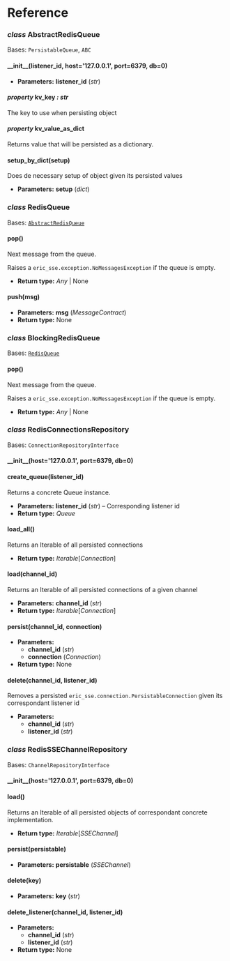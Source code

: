 # Reference

### *class* AbstractRedisQueue

Bases: `PersistableQueue`, `ABC`

#### \_\_init_\_(listener_id, host='127.0.0.1', port=6379, db=0)

* **Parameters:**
  **listener_id** (*str*)

#### *property* kv_key *: str*

The key to use when persisting object

#### *property* kv_value_as_dict

Returns value that will be persisted as a dictionary.

#### setup_by_dict(setup)

Does de necessary setup of object given its persisted values

* **Parameters:**
  **setup** (*dict*)

### *class* RedisQueue

Bases: [`AbstractRedisQueue`](#eric_redis_queues.AbstractRedisQueue)

#### pop()

Next message from the queue.

Raises a `eric_sse.exception.NoMessagesException` if the queue is empty.

* **Return type:**
  *Any* | None

#### push(msg)

* **Parameters:**
  **msg** (*MessageContract*)
* **Return type:**
  None

### *class* BlockingRedisQueue

Bases: [`RedisQueue`](#eric_redis_queues.RedisQueue)

#### pop()

Next message from the queue.

Raises a `eric_sse.exception.NoMessagesException` if the queue is empty.

* **Return type:**
  *Any* | None

### *class* RedisConnectionsRepository

Bases: `ConnectionRepositoryInterface`

#### \_\_init_\_(host='127.0.0.1', port=6379, db=0)

#### create_queue(listener_id)

Returns a concrete Queue instance.

* **Parameters:**
  **listener_id** (*str*) – Corresponding listener id
* **Return type:**
  *Queue*

#### load_all()

Returns an Iterable of all persisted connections

* **Return type:**
  *Iterable*[*Connection*]

#### load(channel_id)

Returns an Iterable of all persisted connections of a given channel

* **Parameters:**
  **channel_id** (*str*)
* **Return type:**
  *Iterable*[*Connection*]

#### persist(channel_id, connection)

* **Parameters:**
  * **channel_id** (*str*)
  * **connection** (*Connection*)
* **Return type:**
  None

#### delete(channel_id, listener_id)

Removes a persisted `eric_sse.connection.PersistableConnection` given its correspondant listener id

* **Parameters:**
  * **channel_id** (*str*)
  * **listener_id** (*str*)

### *class* RedisSSEChannelRepository

Bases: `ChannelRepositoryInterface`

#### \_\_init_\_(host='127.0.0.1', port=6379, db=0)

#### load()

Returns an Iterable of all persisted objects of correspondant concrete implementation.

* **Return type:**
  *Iterable*[*SSEChannel*]

#### persist(persistable)

* **Parameters:**
  **persistable** (*SSEChannel*)

#### delete(key)

* **Parameters:**
  **key** (*str*)

#### delete_listener(channel_id, listener_id)

* **Parameters:**
  * **channel_id** (*str*)
  * **listener_id** (*str*)
* **Return type:**
  None
